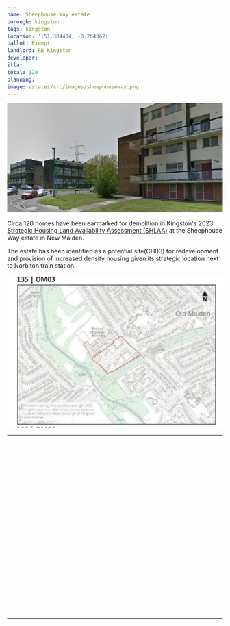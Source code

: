```yaml
---
name: Sheephouse Way estate
borough: kingston
tags: kingston
location: '[51.384434, -0.264362]'
ballot: Exempt
landlord: RB Kingston
developer: 
itla: 
total: 120
planning:
image: estates/src/images/sheephouseway.png 
---
```

![Sheephouse Way estate image](src/images/sheephouseway.png)

Circa 120 homes have been earmarked for demolition in Kingston's 2023 [Strategic Housing Land Availability Assessment (SHLAA)](https://www.kingston.gov.uk/downloads/file/2187/strategic-housing-land-availability-assessment) at the Sheephouse Way estate in New Malden.

The estate has been identified as a potential site(CH03) for redevelopment and provision of increased density housing given its strategic location next to Norbiton train station.

![Sheephouse Way estate image](src/images/sheephousewaysite.png)

---

<!------------THE CODE BELOW RENDERS THE MAP - DO NOT EDIT! ---------------------------->

<div id="map" style="width: 100%; height: 400px;"></div>

<script>
  var map = L.map('map').setView({{ location }}, 13);
  L.tileLayer('https://tile.openstreetmap.org/{z}/{x}/{y}.png', {
  maxZoom: 19,
attribution: '&copy; <a href="http://www.openstreetmap.org/copyright">OpenStreetMap</a>'
}).addTo(map);
var circle = L.circle({{ location }}, {
    color: 'red',
    fillColor: '#f03',
    fillOpacity: 0.5,
    radius: 500
}).addTo(map);
</script>

---